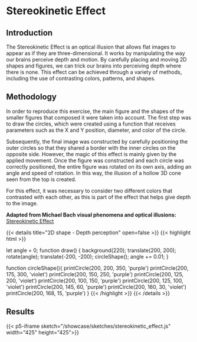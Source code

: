 # Stereokinetic Effect

## Introduction 

The Stereokinetic Effect is an optical illusion that allows flat images to appear as if they are three-dimensional. It works by manipulating the way our brains perceive depth and motion. By carefully placing and moving 2D shapes and figures, we can trick our brains into perceiving depth where there is none. This effect can be achieved through a variety of methods, including the use of contrasting colors, patterns, and shapes.

## Methodology

In order to reproduce this exercise, the main figure and the shapes of the smaller figures that composed it were taken into account. The first step was to draw the circles, which were created using a function that receives parameters such as the X and Y position, diameter, and color of the circle.

Subsequently, the final image was constructed by carefully positioning the outer circles so that they shared a border with the inner circles on the opposite side. However, the magic of this effect is mainly given by the applied movement. Once the figure was constructed and each circle was correctly positioned, the entire figure was rotated on its own axis, adding an angle and speed of rotation. In this way, the illusion of a hollow 3D cone seen from the top is created.

For this effect, it was necessary to consider two different colors that contrasted with each other, as this is part of the effect that helps give depth to the image.

**Adapted from Michael Bach  visual phenomena and optical illusions:**
[Stereokinetic Effect](https://michaelbach.de/ot/mot-ske/index.html)

{{< details title="2D shape - Depth perception" open=false >}}
{{< highlight html >}}


let angle = 0;
function draw() {
  background(220);
  translate(200, 200);
  rotate(angle);
  translate(-200, -200);
  circleShape();
  angle += 0.01;
}

function circleShape(){
  printCircle(200, 200, 350, 'purple')
  printCircle(200, 175, 300, 'violet')
  printCircle(200, 150, 250, 'purple')
  printCircle(200, 125, 200, 'violet')
  printCircle(200, 100, 150, 'purple')
  printCircle(200, 125, 100, 'violet')
  printCircle(200, 145, 60, 'purple')
  printCircle(200, 160, 30, 'violet')
  printCircle(200, 168, 15, 'purple')
}
{{< /highlight >}}
{{< /details >}}

## Results

{{< p5-iframe sketch="/showcase/sketches/stereokinetic_effect.js" width="425" height="425">}}